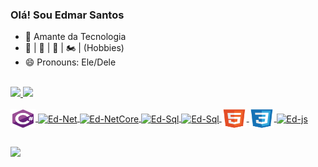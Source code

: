 ### Olá! Sou Edmar Santos

- 🔭 Amante da Tecnologia
- 🥁 | 🎸 | 🚴 | 🏍️ | (Hobbies)
- 😄 Pronouns: Ele/Dele

<br>

 <div>
  <a href="https://github.com/edmarsantosm">
  <img height="180em" src="https://github-readme-stats.vercel.app/api?username=edmarsantosm&show_icons=true&theme=dark&include_all_commits=true&count_private=true"/>
  <img height="180em" src="https://github-readme-stats.vercel.app/api/top-langs/?username=edmarsantosm&layout=compact&langs_count=7&theme=dark"/>
</div>
<div style="display: inline_block"><br>
    <img align="center" alt="Ed-Csharp" height="30" width="40" src="https://raw.githubusercontent.com/devicons/devicon/master/icons/csharp/csharp-original.svg">
    <img align="center" alt="Ed-Net" height="30" width="40" src="https://cdn.jsdelivr.net/gh/devicons/devicon/icons/dot-net/dot-net-plain.svg">
    <img align="center" alt="Ed-NetCore" height="30" width="40" src="https://cdn.jsdelivr.net/gh/devicons/devicon/icons/dotnetcore/dotnetcore-original.svg">
    <img align="center" alt="Ed-Sql" height="30" width="40" src="https://img.icons8.com/color/2x/microsoft-sql-server.png">
    <img align="center" alt="Ed-Sql" height="30" width="40" src="https://cdn.jsdelivr.net/gh/devicons/devicon/icons/mysql/mysql-original-wordmark.svg">
 <!--
    <img align="center" alt="Ed-Sql" height="30" width="40" src="https://cdn.jsdelivr.net/gh/devicons/devicon/icons/mongodb/mongodb-original-wordmark.svg">
 -->
    <img align="center" alt="Ed-HTML" height="30" width="40" src="https://raw.githubusercontent.com/devicons/devicon/master/icons/html5/html5-original.svg">
    <img align="center" alt="Ed-CSS" height="30" width="40" src="https://raw.githubusercontent.com/devicons/devicon/master/icons/css3/css3-original.svg">
    <img align="center" alt="Ed-js" height="30" width="40" src="https://cdn.jsdelivr.net/gh/devicons/devicon/icons/python/python-original-wordmark.svg" ">
 <!--
   <img align="center" alt="Ed-python" height="30" width="40" src="https://cdn.jsdelivr.net/gh/devicons/devicon/icons/python/python-original.svg">
 -->
 
</div>
  
  ##
  <div>
  
  <a href="https://www.linkedin.com/in/edmar-santos-m/" target="_blank"><img src="https://img.shields.io/badge/-LinkedIn-%230077B5?style=for-the-badge&logo=linkedin&logoColor=white" target="_blank"></a> 
  </div>
